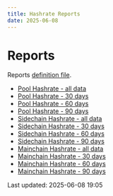 ```yaml
---
title: Hashrate Reports
date: 2025-06-08
---
```


# Reports

Reports [definition file](/conf/reports/hashrates.yml).

* [Pool Hashrate - all data](/reports/hashrates/Pool-Hashrate.html)
* [Pool Hashrate - 30 days](/reports/hashrates/Pool-Hashrate-30-Days.html)
* [Pool Hashrate - 60 days](/reports/hashrates/Pool-Hashrate-60-Days.html)
* [Pool Hashrate - 90 days](/reports/hashrates/Pool-Hashrate-90-Days.html)
* [Sidechain Hashrate - all data](/reports/hashrates/Sidechain-Hashrate.html)
* [Sidechain Hashrate - 30 days](/reports/hashrates/Sidechain-Hashrate-30-Days.html)
* [Sidechain Hashrate - 60 days](/reports/hashrates/Sidechain-Hashrate-60-Days.html)
* [Sidechain Hashrate - 90 days](/reports/hashrates/Sidechain-Hashrate-90-Days.html)
* [Mainchain Hashrate - all data](/reports/hashrates/Mainchain-Hashrate.html)
* [Mainchain Hashrate - 30 days](/reports/hashrates/Mainchain-Hashrate-30-Days.html)
* [Mainchain Hashrate - 60 days](/reports/hashrates/Mainchain-Hashrate-60-Days.html)
* [Mainchain Hashrate - 90 days](/reports/hashrates/Mainchain-Hashrate-90-Days.html)

Last updated: 2025-06-08 19:05
